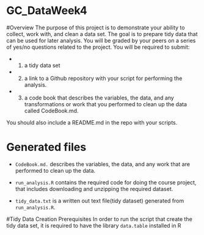 # GC_DataWeek4

#Overview
The purpose of this project is to demonstrate your ability to collect, work with, and clean a data set. The goal is to prepare tidy data that can be used for later analysis. You will be graded by your peers on a series of yes/no questions related to the project. You will be required to submit:

- 1) a tidy data set
- 2) a link to a Github repository with your script for performing the analysis.
- 3) a code book that describes the variables, the data, and any transformations or work that you performed to clean up the data called CodeBook.md.

You should also include a README.md in the repo with your scripts.


# Generated files
- `CodeBook.md.` describes the variables, the data, and any work that are performed to clean up the data.

- `run_analysis.R` contains the required code for doing the course project, that includes downloading and unzipping the required dataset.

- `tidy_data.txt` is a written out text file(tidy dataset) generated from `run_analysis.R`.


#Tidy Data Creation Prerequisites
In order to run the script that create the tidy data set, it is required to have the library `data.table` installed in R



